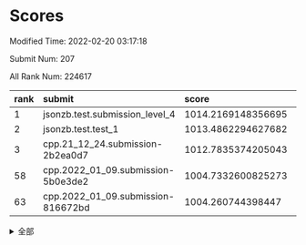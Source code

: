 # Scores

Modified Time: 2022-02-20 03:17:18

Submit Num: 207

All Rank Num: 224617

| rank |               submit               |       score        |       sigma        | pk_num |
| :--- | :--------------------------------- | :----------------- | :----------------- | :----- |
| 1    | jsonzb.test.submission_level_4     | 1014.2169148356695 | 0.8081072213082481 | 4336   |
| 2    | jsonzb.test.test_1                 | 1013.4862294627682 | 0.8098148502147973 | 4337   |
| 3    | cpp.21_12_24.submission-2b2ea0d7   | 1012.7835374205043 | 0.7915104351588962 | 4342   |
| 58   | cpp.2022_01_09.submission-5b0e3de2 | 1004.7332600825273 | 0.714873681524138  | 4339   |
| 63   | cpp.2022_01_09.submission-816672bd | 1004.260744398447  | 0.7268679910245405 | 4338   |


<details>
<summary>全部</summary>

| rank |                 submit                 |       score        |       sigma        | pk_num |
| :--- | :------------------------------------- | :----------------- | :----------------- | :----- |
| 1    | jsonzb.test.submission_level_4         | 1014.2169148356695 | 0.8081072213082481 | 4336   |
| 2    | jsonzb.test.test_1                     | 1013.4862294627682 | 0.8098148502147973 | 4337   |
| 3    | cpp.21_12_24.submission-2b2ea0d7       | 1012.7835374205043 | 0.7915104351588962 | 4342   |
| 4    | gobigger.level_3.submission_level_3_33 | 1012.1929712717018 | 0.7904485049785998 | 4336   |
| 5    | gobigger.level_3.submission_level_3_1  | 1011.5003983667781 | 0.7610899985178723 | 4341   |
| 6    | gobigger.level_3.submission_level_3_6  | 1011.4410743522674 | 0.7847702294829657 | 4340   |
| 7    | gobigger.level_3.submission_level_3_48 | 1011.4359543212232 | 0.7650540837448923 | 4339   |
| 8    | gobigger.level_3.submission_level_3_47 | 1011.2348863317937 | 0.7879145203870422 | 4341   |
| 9    | gobigger.level_3.submission_level_3_2  | 1010.9478043378906 | 0.7587740219418193 | 4344   |
| 10   | gobigger.level_3.submission_level_3_7  | 1010.7575600092587 | 0.7617138749717821 | 4341   |
| 11   | gobigger.level_3.submission_level_3_36 | 1010.740672363623  | 0.7766063241568724 | 4341   |
| 12   | gobigger.level_3.submission_level_3_37 | 1010.6969687661766 | 0.7592401633956998 | 4338   |
| 13   | gobigger.level_3.submission_level_3_49 | 1010.6557150261206 | 0.7620354170780737 | 4340   |
| 14   | gobigger.level_3.submission_level_3_8  | 1010.6083437354682 | 0.76227427616539   | 4338   |
| 15   | gobigger.level_3.submission_level_3_4  | 1010.4115105896198 | 0.779570946800674  | 4344   |
| 16   | gobigger.level_3.submission_level_3_44 | 1010.3827427960179 | 0.7650820027761056 | 4341   |
| 17   | gobigger.level_3.submission_level_3_38 | 1010.3777547014046 | 0.7512663132451166 | 4341   |
| 18   | gobigger.level_3.submission_level_3_42 | 1010.3601414323936 | 0.7575459912382095 | 4336   |
| 19   | gobigger.level_3.submission_level_3_24 | 1010.2654535209376 | 0.7660795606880402 | 4334   |
| 20   | gobigger.level_3.submission_level_3_25 | 1010.2206712831949 | 0.7501059834859523 | 4347   |
| 21   | gobigger.level_3.submission_level_3_32 | 1010.1895595488037 | 0.7448443589293854 | 4344   |
| 22   | gobigger.level_3.submission_level_3_39 | 1010.1869123012764 | 0.759152150796396  | 4343   |
| 23   | gobigger.level_3.submission_level_3_11 | 1010.1002417589142 | 0.7391202860852273 | 4341   |
| 24   | gobigger.level_3.submission_level_3_22 | 1010.0690144131038 | 0.749875656193888  | 4339   |
| 25   | gobigger.level_3.submission_level_3_10 | 1010.008137957664  | 0.7393164919101404 | 4339   |
| 26   | gobigger.level_3.submission_level_3_16 | 1009.9944350794156 | 0.7618596134513267 | 4340   |
| 27   | gobigger.level_3.submission_level_3_40 | 1009.9077097776967 | 0.7668740581344741 | 4347   |
| 28   | gobigger.level_3.submission_level_3_21 | 1009.8377592471265 | 0.7818847766527907 | 4345   |
| 29   | gobigger.level_3.submission_level_3_3  | 1009.7801389782977 | 0.7503568046464252 | 4339   |
| 30   | gobigger.level_3.submission_level_3_45 | 1009.687733118163  | 0.7576957416350587 | 4342   |
| 31   | gobigger.level_3.submission_level_3_41 | 1009.6163933903111 | 0.7613428916036208 | 4342   |
| 32   | gobigger.level_3.submission_level_3_35 | 1009.6122154945375 | 0.7539297186301831 | 4341   |
| 33   | gobigger.level_3.submission_level_3_5  | 1009.611583768607  | 0.7698012585947537 | 4345   |
| 34   | gobigger.level_3.submission_level_3_12 | 1009.5575638648567 | 0.7402083050404636 | 4343   |
| 35   | gobigger.level_3.submission_level_3_18 | 1009.5459518348409 | 0.7648303387038232 | 4338   |
| 36   | gobigger.level_3.submission_level_3_23 | 1009.4668723621629 | 0.7624011236054    | 4336   |
| 37   | gobigger.level_3.submission_level_3_46 | 1009.376583777667  | 0.753280421405817  | 4337   |
| 38   | gobigger.level_3.submission_level_3_9  | 1009.3406013702976 | 0.7473255393000162 | 4343   |
| 39   | gobigger.level_3.submission_level_3_28 | 1009.321554328043  | 0.765319626944737  | 4333   |
| 40   | gobigger.level_3.submission_level_3_0  | 1009.2219237542697 | 0.7651022643144422 | 4342   |
| 41   | gobigger.level_3.submission_level_3_13 | 1009.1765614141482 | 0.7492919354134767 | 4343   |
| 42   | gobigger.level_3.submission_level_3_26 | 1009.1763569614345 | 0.739647942369692  | 4343   |
| 43   | gobigger.level_3.submission_level_3_17 | 1009.172409106302  | 0.7354660257345238 | 4341   |
| 44   | gobigger.level_3.submission_level_3_31 | 1009.0113797911719 | 0.7467833685392415 | 4341   |
| 45   | gobigger.level_3.submission_level_3_19 | 1008.9785077121355 | 0.7751146374884264 | 4339   |
| 46   | gobigger.level_3.submission_level_3_27 | 1008.9546454658026 | 0.7475250725979252 | 4345   |
| 47   | gobigger.level_3.submission_level_3_34 | 1008.7600853536828 | 0.7604162670187933 | 4342   |
| 48   | gobigger.level_3.submission_level_3_15 | 1008.7062255568397 | 0.7506826052519425 | 4336   |
| 49   | gobigger.level_3.submission_level_3_30 | 1008.6379306182112 | 0.7405440128695099 | 4343   |
| 50   | gobigger.level_3.submission_level_3_14 | 1008.5485461903636 | 0.7517891502731919 | 4339   |
| 51   | gobigger.level_3.submission_level_3_43 | 1008.4221691307695 | 0.7521595304487658 | 4340   |
| 52   | gobigger.level_3.submission_level_3_20 | 1008.1857361347934 | 0.7489643409440013 | 4339   |
| 53   | gobigger.level_3.submission_level_3_29 | 1008.0434829291929 | 0.7551873094774817 | 4343   |
| 54   | gobigger.level_1.submission_level_1_29 | 1005.2630178439036 | 0.7213956797615725 | 4340   |
| 55   | gobigger.level_1.submission_level_1_15 | 1005.0793724513243 | 0.7116779199729554 | 4344   |
| 56   | gobigger.level_1.submission_level_1_43 | 1004.9246665031341 | 0.7099297525387247 | 4342   |
| 57   | gobigger.level_1.submission_level_1_47 | 1004.7653397490523 | 0.7226691999954162 | 4340   |
| 58   | cpp.2022_01_09.submission-5b0e3de2     | 1004.7332600825273 | 0.714873681524138  | 4339   |
| 59   | gobigger.level_1.submission_level_1_8  | 1004.4252387723521 | 0.7120277854164491 | 4341   |
| 60   | gobigger.level_1.submission_level_1_23 | 1004.3718545393713 | 0.7230529729001626 | 4339   |
| 61   | gobigger.level_1.submission_level_1_17 | 1004.3491092486813 | 0.7159679902970412 | 4340   |
| 62   | gobigger.level_1.submission_level_1_11 | 1004.2939007011386 | 0.7123948227821678 | 4343   |
| 63   | cpp.2022_01_09.submission-816672bd     | 1004.260744398447  | 0.7268679910245405 | 4338   |
| 64   | gobigger.level_1.submission_level_1_33 | 1004.1152386125202 | 0.7162576308143208 | 4335   |
| 65   | gobigger.level_1.submission_level_1_4  | 1004.0811706478258 | 0.716657070976943  | 4339   |
| 66   | gobigger.level_1.submission_level_1_34 | 1004.075574043727  | 0.7143989112524713 | 4341   |
| 67   | gobigger.level_1.submission_level_1_13 | 1004.0496923489726 | 0.7281148375889266 | 4346   |
| 68   | gobigger.level_1.submission_level_1_22 | 1004.0107460089844 | 0.7096429282320175 | 4338   |
| 69   | gobigger.level_1.submission_level_1_36 | 1003.9545966048762 | 0.7073812474880714 | 4339   |
| 70   | gobigger.level_1.submission_level_1_9  | 1003.9375583070797 | 0.7241142376796315 | 4345   |
| 71   | gobigger.level_1.submission_level_1_35 | 1003.9091392633123 | 0.7152385948949417 | 4346   |
| 72   | gobigger.level_1.submission_level_1_6  | 1003.8790633043394 | 0.7183680081956438 | 4340   |
| 73   | gobigger.level_1.submission_level_1_14 | 1003.7665275903288 | 0.7228617631543228 | 4335   |
| 74   | gobigger.level_1.submission_level_1_41 | 1003.7400279192517 | 0.7087585061364778 | 4344   |
| 75   | gobigger.level_1.submission_level_1_37 | 1003.6030917459999 | 0.7168677655109557 | 4336   |
| 76   | gobigger.level_1.submission_level_1_1  | 1003.5732719793666 | 0.7203381430277156 | 4339   |
| 77   | gobigger.level_1.submission_level_1_7  | 1003.5174847207446 | 0.7128498573959428 | 4339   |
| 78   | gobigger.level_1.submission_level_1_38 | 1003.4404494537773 | 0.709990193026571  | 4337   |
| 79   | gobigger.level_1.submission_level_1_27 | 1003.3964300268315 | 0.7160026251985862 | 4332   |
| 80   | gobigger.level_1.submission_level_1_25 | 1003.3060613391868 | 0.7222935795711148 | 4347   |
| 81   | gobigger.level_1.submission_level_1_44 | 1003.2934212726274 | 0.7094060618120344 | 4342   |
| 82   | gobigger.level_1.submission_level_1_42 | 1003.2804820618563 | 0.7165237546766727 | 4343   |
| 83   | gobigger.level_1.submission_level_1_32 | 1003.2695640127894 | 0.7128160170403913 | 4341   |
| 84   | gobigger.level_1.submission_level_1_2  | 1003.2397806989135 | 0.7169900396563164 | 4341   |
| 85   | gobigger.level_1.submission_level_1_12 | 1003.228595516527  | 0.7188482074765588 | 4337   |
| 86   | gobigger.level_1.submission_level_1_26 | 1003.2262733077138 | 0.7072222402249507 | 4342   |
| 87   | gobigger.level_1.submission_level_1_40 | 1003.1282631309562 | 0.7047376857273743 | 4344   |
| 88   | gobigger.level_1.submission_level_1_21 | 1003.1109861086617 | 0.7220280365538256 | 4343   |
| 89   | gobigger.level_1.submission_level_1_19 | 1003.1062463596322 | 0.7307177281578204 | 4339   |
| 90   | gobigger.level_1.submission_level_1_10 | 1002.9789258773698 | 0.7179060213093231 | 4340   |
| 91   | gobigger.level_1.submission_level_1_28 | 1002.9623855766715 | 0.7067096725529766 | 4343   |
| 92   | gobigger.level_1.submission_level_1_0  | 1002.90191457553   | 0.7171205336918611 | 4344   |
| 93   | gobigger.level_1.submission_level_1_45 | 1002.7903650757266 | 0.7181269926212746 | 4337   |
| 94   | gobigger.level_1.submission_level_1_39 | 1002.7174049299185 | 0.7129935941106715 | 4340   |
| 95   | gobigger.level_1.submission_level_1_24 | 1002.6594980883632 | 0.7126519563699646 | 4338   |
| 96   | gobigger.level_1.submission_level_1_20 | 1002.6286572321362 | 0.7155941951619373 | 4343   |
| 97   | gobigger.level_1.submission_level_1_5  | 1002.5294414779655 | 0.7121335922402721 | 4341   |
| 98   | gobigger.level_1.submission_level_1_31 | 1002.4691649872616 | 0.7116718905047212 | 4339   |
| 99   | gobigger.level_1.submission_level_1_30 | 1002.370173670415  | 0.7217300993935282 | 4337   |
| 100  | gobigger.level_1.submission_level_1_16 | 1002.254783538006  | 0.7134606400814786 | 4336   |
| 101  | gobigger.level_1.submission_level_1_48 | 1002.2482111845425 | 0.7064744190005398 | 4340   |
| 102  | gobigger.level_1.submission_level_1_3  | 1002.1937024659851 | 0.7114349024138344 | 4340   |
| 103  | gobigger.level_1.submission_level_1_18 | 1001.7628993679216 | 0.7130242045599529 | 4334   |
| 104  | gobigger.level_1.submission_level_1_46 | 1001.6871407080707 | 0.7100375441454214 | 4340   |
| 105  | gobigger.level_1.submission_level_1_49 | 1001.4851917274318 | 0.7117601831226604 | 4346   |
| 106  | gobigger.random.submission_random_21   | 998.2319416808087  | 0.7150327844916169 | 4340   |
| 107  | gobigger.random.submission_random_23   | 997.621906226428   | 0.7123512369584272 | 4339   |
| 108  | gobigger.random.submission_random_32   | 997.2844399884373  | 0.7053144405457243 | 4335   |
| 109  | gobigger.random.submission_random_24   | 996.9135986421677  | 0.7142254385730421 | 4342   |
| 110  | gobigger.random.submission_random_4    | 996.8517344307232  | 0.717084140622685  | 4342   |
| 111  | gobigger.random.submission_random_42   | 996.790467243998   | 0.708883612179958  | 4337   |
| 112  | gobigger.random.submission_random_43   | 996.6416457244138  | 0.7060091835380504 | 4340   |
| 113  | gobigger.random.submission_random_33   | 996.5903493280072  | 0.7152944028495615 | 4340   |
| 114  | gobigger.random.submission_random_10   | 996.5047503389732  | 0.7122379508939735 | 4345   |
| 115  | gobigger.random.submission_random_17   | 996.5024772824702  | 0.7000663191255575 | 4342   |
| 116  | gobigger.random.submission_random_28   | 996.494166169623   | 0.709618675879376  | 4342   |
| 117  | gobigger.random.submission_random_15   | 996.4458728454713  | 0.7100856271909849 | 4344   |
| 118  | gobigger.random.submission_random_29   | 996.4295094860186  | 0.7085671032012345 | 4342   |
| 119  | gobigger.random.submission_random_6    | 996.3904489382552  | 0.7112619005176372 | 4337   |
| 120  | gobigger.random.submission_random_35   | 996.2439601135181  | 0.7093717045579909 | 4342   |
| 121  | gobigger.random.submission_random_8    | 996.2330986221465  | 0.7239643595097182 | 4342   |
| 122  | gobigger.random.submission_random_3    | 996.2190546275244  | 0.7014116086775283 | 4337   |
| 123  | gobigger.random.submission_random_12   | 996.1946373975003  | 0.720332654068779  | 4347   |
| 124  | gobigger.random.submission_random_1    | 996.1894504692825  | 0.7114130826482774 | 4342   |
| 125  | gobigger.random.submission_random_5    | 996.1134813642955  | 0.721683018669355  | 4344   |
| 126  | gobigger.random.submission_random_13   | 996.0882323632627  | 0.7106337030727288 | 4347   |
| 127  | gobigger.random.submission_random_25   | 996.0846023612822  | 0.7273129827396531 | 4345   |
| 128  | gobigger.random.submission_random_30   | 996.0769640166035  | 0.709332134227029  | 4339   |
| 129  | gobigger.random.submission_random_48   | 996.0495326734292  | 0.7174118917158527 | 4338   |
| 130  | gobigger.random.submission_random_26   | 995.9457265976687  | 0.7184396317405607 | 4341   |
| 131  | gobigger.random.submission_random_34   | 995.9024303628111  | 0.6998268006905902 | 4337   |
| 132  | gobigger.random.submission_random_14   | 995.7707750080943  | 0.7123470307949392 | 4347   |
| 133  | gobigger.random.submission_random_2    | 995.7272311554124  | 0.710853762630151  | 4340   |
| 134  | gobigger.random.submission_random_11   | 995.6867729697512  | 0.7122904263598481 | 4341   |
| 135  | gobigger.random.submission_random_40   | 995.6835194961926  | 0.7090968940451032 | 4340   |
| 136  | gobigger.random.submission_random_19   | 995.682875126537   | 0.714768735815352  | 4339   |
| 137  | gobigger.random.submission_random_16   | 995.6638066517386  | 0.7129499394975017 | 4342   |
| 138  | gobigger.random.submission_random_36   | 995.6473917653226  | 0.7071428692069882 | 4342   |
| 139  | gobigger.random.submission_random_44   | 995.6291048292359  | 0.7189159455025165 | 4347   |
| 140  | gobigger.random.submission_random_38   | 995.52779107451    | 0.7056624306478537 | 4340   |
| 141  | gobigger.random.submission_random_31   | 995.4936822660819  | 0.712947073575051  | 4337   |
| 142  | gobigger.random.submission_random_27   | 995.4861821669577  | 0.7255905933316122 | 4336   |
| 143  | gobigger.random.submission_random_47   | 995.436701968549   | 0.7262750471921284 | 4344   |
| 144  | gobigger.random.submission_random_41   | 995.3847311858966  | 0.7016547496285372 | 4338   |
| 145  | gobigger.random.submission_random_37   | 995.3553934760013  | 0.7094568929155113 | 4342   |
| 146  | gobigger.random.submission_random_7    | 995.3236006585417  | 0.7163493542250957 | 4339   |
| 147  | gobigger.random.submission_random_45   | 995.3221962782113  | 0.7067555289833494 | 4339   |
| 148  | gobigger.random.submission_random_20   | 995.2786076912408  | 0.7125833661820477 | 4344   |
| 149  | gobigger.random.submission_random_49   | 995.2477464978781  | 0.7327137090310711 | 4339   |
| 150  | gobigger.random.submission_random_46   | 995.230126839666   | 0.7148072898478754 | 4337   |
| 151  | gobigger.random.submission_random_39   | 995.1968414192288  | 0.7176539496218413 | 4342   |
| 152  | gobigger.random.submission_random_18   | 995.0873847994172  | 0.7087935733808404 | 4339   |
| 153  | gobigger.random.submission_random_22   | 994.9754989685082  | 0.7241771548451703 | 4343   |
| 154  | gobigger.random.submission_random_0    | 994.8533133326473  | 0.7167598711264914 | 4342   |
| 155  | gobigger.random.submission_random_9    | 994.2551150495715  | 0.7225446846431667 | 4336   |
| 156  | gobigger.level_2.submission_level_2_28 | 994.1580019746557  | 0.7214826663675391 | 4335   |
| 157  | gobigger.level_2.submission_level_2_11 | 994.0831265364196  | 0.7263253198441934 | 4341   |
| 158  | gobigger.level_2.submission_level_2_17 | 993.9185004792595  | 0.7340079061438806 | 4341   |
| 159  | gobigger.level_2.submission_level_2_38 | 993.4209746260635  | 0.7518456905343068 | 4343   |
| 160  | gobigger.level_2.submission_level_2_13 | 993.3336307612998  | 0.7435773677999851 | 4335   |
| 161  | gobigger.level_2.submission_level_2_20 | 993.1075438625455  | 0.7646361985019892 | 4341   |
| 162  | gobigger.level_2.submission_level_2_10 | 993.0975038353201  | 0.7428489266639944 | 4340   |
| 163  | gobigger.level_2.submission_level_2_24 | 993.0971914545114  | 0.731463172955742  | 4339   |
| 164  | gobigger.level_2.submission_level_2_37 | 993.0674557708697  | 0.7330793400099572 | 4340   |
| 165  | gobigger.level_2.submission_level_2_47 | 993.0525102616766  | 0.7422207482927728 | 4342   |
| 166  | gobigger.level_2.submission_level_2_43 | 992.863909133888   | 0.7474011655733663 | 4337   |
| 167  | gobigger.level_2.submission_level_2_49 | 992.8265245512656  | 0.7515929506321826 | 4345   |
| 168  | gobigger.level_2.submission_level_2_30 | 992.7691003600307  | 0.7527188777278453 | 4336   |
| 169  | gobigger.level_2.submission_level_2_22 | 992.6668584646831  | 0.745047291947099  | 4338   |
| 170  | gobigger.level_2.submission_level_2_31 | 992.6545868191017  | 0.7234387798139049 | 4339   |
| 171  | gobigger.level_2.submission_level_2_23 | 992.6060184553813  | 0.7377727184834579 | 4341   |
| 172  | gobigger.level_2.submission_level_2_36 | 992.5618176846067  | 0.7565772236030165 | 4338   |
| 173  | gobigger.level_2.submission_level_2_2  | 992.5041582200639  | 0.7439206679755396 | 4336   |
| 174  | gobigger.level_2.submission_level_2_27 | 992.4781764354094  | 0.7357256114912089 | 4340   |
| 175  | gobigger.level_2.submission_level_2_34 | 992.3903222798974  | 0.7238158233013912 | 4339   |
| 176  | gobigger.level_2.submission_level_2_19 | 992.3274987519706  | 0.7431667939835424 | 4346   |
| 177  | gobigger.level_2.submission_level_2_44 | 992.319231993762   | 0.7420752457954898 | 4336   |
| 178  | gobigger.level_2.submission_level_2_0  | 992.3189298975166  | 0.739764996719445  | 4342   |
| 179  | gobigger.level_2.submission_level_2_26 | 992.3066618961964  | 0.7441527892835758 | 4338   |
| 180  | gobigger.level_2.submission_level_2_7  | 992.1557747935439  | 0.7408747153744373 | 4347   |
| 181  | gobigger.level_2.submission_level_2_15 | 992.0607770579676  | 0.7490608376080367 | 4340   |
| 182  | gobigger.level_2.submission_level_2_4  | 991.9975942313706  | 0.7459867407649293 | 4343   |
| 183  | gobigger.level_2.submission_level_2_33 | 991.8846807801065  | 0.7540342848016416 | 4338   |
| 184  | gobigger.level_2.submission_level_2_8  | 991.7677640244898  | 0.7326568967508813 | 4342   |
| 185  | gobigger.level_2.submission_level_2_42 | 991.7649814791279  | 0.7443576152053603 | 4342   |
| 186  | gobigger.level_2.submission_level_2_46 | 991.7373225744176  | 0.7351468608464111 | 4344   |
| 187  | gobigger.level_2.submission_level_2_6  | 991.688664055475   | 0.7520194593134459 | 4339   |
| 188  | gobigger.level_2.submission_level_2_3  | 991.6242818671933  | 0.7513930040475373 | 4341   |
| 189  | gobigger.level_2.submission_level_2_40 | 991.4798971924469  | 0.7463425988739997 | 4337   |
| 190  | gobigger.level_2.submission_level_2_1  | 991.4533423647664  | 0.7509151993998544 | 4336   |
| 191  | gobigger.level_2.submission_level_2_12 | 991.3678511919837  | 0.7701811249846969 | 4339   |
| 192  | gobigger.level_2.submission_level_2_48 | 991.3649004172676  | 0.7822732435962183 | 4344   |
| 193  | gobigger.level_2.submission_level_2_39 | 991.2574222565231  | 0.7518905154347475 | 4341   |
| 194  | gobigger.level_2.submission_level_2_16 | 991.2313910037832  | 0.7705669318246856 | 4340   |
| 195  | gobigger.level_2.submission_level_2_18 | 991.1574168439524  | 0.7614520550006357 | 4339   |
| 196  | gobigger.level_2.submission_level_2_32 | 991.0745321152257  | 0.7677309264438454 | 4340   |
| 197  | gobigger.level_2.submission_level_2_35 | 990.979095281276   | 0.7464954466968953 | 4345   |
| 198  | gobigger.level_2.submission_level_2_9  | 990.8222176609162  | 0.7468817146892842 | 4338   |
| 199  | gobigger.level_2.submission_level_2_25 | 990.7723151760116  | 0.7559630984737945 | 4341   |
| 200  | gobigger.level_2.submission_level_2_21 | 990.7679903611868  | 0.7573281082932488 | 4340   |
| 201  | gobigger.level_2.submission_level_2_5  | 990.7252277406021  | 0.7701502405864914 | 4344   |
| 202  | gobigger.level_2.submission_level_2_29 | 990.4955625885347  | 0.7558730027037498 | 4338   |
| 203  | gobigger.level_2.submission_level_2_41 | 990.3533336403201  | 0.7754053122687748 | 4340   |
| 204  | gobigger.level_2.submission_level_2_14 | 990.2915012694863  | 0.7526081679969558 | 4338   |
| 205  | gobigger.level_2.submission_level_2_45 | 989.3981106912846  | 0.7842193483770717 | 4339   |
| 206  | gobigger.none.submission_none_0        | 978.1416686515456  | 1.3112279827667097 | 4337   |
| 207  | gobigger.none.submission_none_1        | 977.7937084442231  | 1.2962017188043957 | 4344   |

</details>